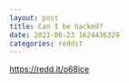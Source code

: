 ```yaml
--- 
layout: post 
title: Can I be hacked? 
date: 2021-06-23 1624436329 
categories: reddit 
--- 
```

https://redd.it/o68jce